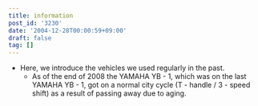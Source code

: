 ```yaml
---
title: information
post_id: '3230'
date: '2004-12-28T00:00:59+09:00'
draft: false
tag: []
---
```


*   Here, we introduce the vehicles we used regularly in the past.
    *   As of the end of 2008 the YAMAHA YB - 1, which was on the last YAMAHA YB - 1, got on a normal city cycle (T - handle / 3 - speed shift) as a result of passing away due to aging.